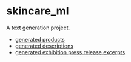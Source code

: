 # skincare_ml

A text generation project.

- [generated products](titles/generated_products.txt)
- [generated descriptions](descriptions/generated_descriptions.txt)
- [generated exhibition press release excerpts](exh_ml/all_press_releases.txt)
